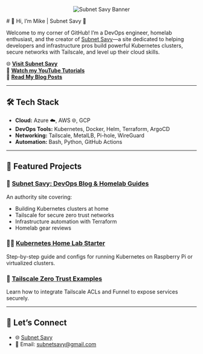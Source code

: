 <p align="center">
  <img src="https://github.com/subnetsavy/subnetsavy/blob/main/A_digital_graphic_banner_for_Subnet_Savy.png" alt="Subnet Savy Banner" />
</p>
# 👋 Hi, I’m Mike | Subnet Savy 🚀  

Welcome to my corner of GitHub! I’m a DevOps engineer, homelab enthusiast, and the creator of [Subnet Savy](https://subnetsavy.com)—a site dedicated to helping developers and infrastructure pros build powerful Kubernetes clusters, secure networks with Tailscale, and level up their cloud skills.  

🌐 **[Visit Subnet Savy](https://subnetsavy.com)**  
🎥 **[Watch my YouTube Tutorials](https://www.youtube.com/@SubnetSavy)**  
📘 **[Read My Blog Posts](https://subnetsavy.com)**  

---

## 🛠 Tech Stack
- **Cloud:** Azure ☁️, AWS 🌐, GCP
- **DevOps Tools:** Kubernetes, Docker, Helm, Terraform, ArgoCD
- **Networking:** Tailscale, MetalLB, Pi-hole, WireGuard
- **Automation:** Bash, Python, GitHub Actions

---

## 📂 Featured Projects
### 🚀 [Subnet Savy: DevOps Blog & Homelab Guides](https://subnetsavy.com)
An authority site covering:
- Building Kubernetes clusters at home
- Tailscale for secure zero trust networks
- Infrastructure automation with Terraform
- Homelab gear reviews

### 🧑‍💻 [Kubernetes Home Lab Starter](https://subnetsavy.com/wp-content/uploads/articles/kubernetes-home-guide-complete.html)
Step-by-step guide and configs for running Kubernetes on Raspberry Pi or virtualized clusters.

### 🔐 [Tailscale Zero Trust Examples](https://subnetsavy.com/wp-content/uploads/articles/tailscale-k8s-zerotrust.html)
Learn how to integrate Tailscale ACLs and Funnel to expose services securely.

---

## 🤝 Let’s Connect
- 🌐 [Subnet Savy](https://subnetsavy.com)  
- 📧 Email: subnetsavy@gmail.com

